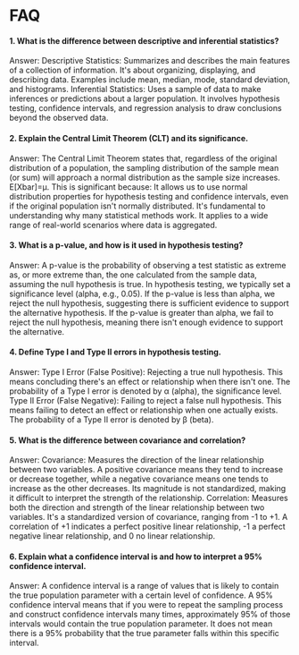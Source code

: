 # FAQ
#### 1. What is the difference between descriptive and inferential statistics?

Answer:
Descriptive Statistics: Summarizes and describes the main features of a collection of information. It's about organizing, displaying, and describing data. Examples include mean, median, mode, standard deviation, and histograms.
Inferential Statistics: Uses a sample of data to make inferences or predictions about a larger population. It involves hypothesis testing, confidence intervals, and regression analysis to draw conclusions beyond the observed data.

#### 2. Explain the Central Limit Theorem (CLT) and its significance.

Answer: The Central Limit Theorem states that, regardless of the original distribution of a population, the sampling distribution of the sample mean (or sum) will approach a normal distribution as the sample size increases. E[Xbar]=μ. This is significant because:
It allows us to use normal distribution properties for hypothesis testing and confidence intervals, even if the original population isn't normally distributed.
It's fundamental to understanding why many statistical methods work.
It applies to a wide range of real-world scenarios where data is aggregated.

#### 3. What is a p-value, and how is it used in hypothesis testing?

Answer: A p-value is the probability of observing a test statistic as extreme as, or more extreme than, the one calculated from the sample data, assuming the null hypothesis is true.
In hypothesis testing, we typically set a significance level (alpha, e.g., 0.05).
If the p-value is less than alpha, we reject the null hypothesis, suggesting there is sufficient evidence to support the alternative hypothesis.
If the p-value is greater than alpha, we fail to reject the null hypothesis, meaning there isn't enough evidence to support the alternative.

#### 4. Define Type I and Type II errors in hypothesis testing.

Answer:
Type I Error (False Positive): Rejecting a true null hypothesis. This means concluding there's an effect or relationship when there isn't one. The probability of a Type I error is denoted by α (alpha), the significance level.
Type II Error (False Negative): Failing to reject a false null hypothesis. This means failing to detect an effect or relationship when one actually exists. The probability of a Type II error is denoted by β (beta).

#### 5. What is the difference between covariance and correlation?

Answer:
Covariance: Measures the direction of the linear relationship between two variables. A positive covariance means they tend to increase or decrease together, while a negative covariance means one tends to increase as the other decreases. Its magnitude is not standardized, making it difficult to interpret the strength of the relationship.
Correlation: Measures both the direction and strength of the linear relationship between two variables. It's a standardized version of covariance, ranging from -1 to +1. A correlation of +1 indicates a perfect positive linear relationship, -1 a perfect negative linear relationship, and 0 no linear relationship.

#### 6. Explain what a confidence interval is and how to interpret a 95% confidence interval.

Answer: A confidence interval is a range of values that is likely to contain the true population parameter with a certain level of confidence.
A 95% confidence interval means that if you were to repeat the sampling process and construct confidence intervals many times, approximately 95% of those intervals would contain the true population parameter. It does not mean there is a 95% probability that the true parameter falls within this specific interval.
